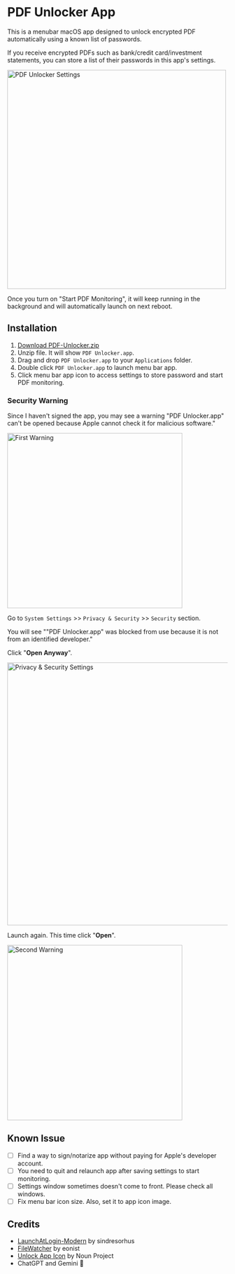 # PDF Unlocker App

This is a menubar macOS app designed to unlock encrypted PDF automatically using a known list of passwords.

If you receive encrypted PDFs such as bank/credit card/investment statements, you can store a list of their passwords in this app's settings.

<img src="https://github.com/user-attachments/assets/352c1fa2-87f8-4565-b76a-32286eee7054" height="500" alt="PDF Unlocker Settings">

Once you turn on "Start PDF Monitoring", it will keep running in the background and will automatically launch on next reboot.

## Installation

1. [Download PDF-Unlocker.zip](https://github.com/rahul286/PDF-Unlocker/releases/latest/download/PDF-Unlocker.zip)
2. Unzip file. It will show `PDF Unlocker.app`.
3. Drag and drop `PDF Unlocker.app` to your `Applications` folder.
4. Double click `PDF Unlocker.app` to launch menu bar app.
5. Click menu bar app icon to access settings to store password and start PDF monitoring.

### Security Warning

Since I haven't signed the app, you may see a warning "PDF Unlocker.app" can't be opened because Apple cannot check it for malicious software."

<img src="https://github.com/user-attachments/assets/9d280282-d65c-4aca-a7e6-bdf35b1c161c" height="400" alt="First Warning">

Go to `System Settings` >> `Privacy & Security` >> `Security` section. 

You will see ""PDF Unlocker.app" was blocked from use because it is not from an identified developer."

Click "**Open Anyway**".

<img src="https://github.com/user-attachments/assets/d8336f68-f328-4bc3-aba1-f480acdc1037" height="600" alt="Privacy & Security Settings">

Launch again. This time click "**Open**".

<img src="https://github.com/user-attachments/assets/3e444675-384e-4b3a-8533-3a2a5f2c284f" height="400" alt="Second Warning">

## Known Issue

- [ ] Find a way to sign/notarize app without paying for Apple's developer account.
- [ ] You need to quit and relaunch app after saving settings to start monitoring.
- [ ] Settings window sometimes doesn't come to front. Please check all windows.
- [ ] Fix menu bar icon size. Also, set it to app icon image.

## Credits

* [LaunchAtLogin-Modern](https://github.com/sindresorhus/LaunchAtLogin-Modern) by sindresorhus
* [FileWatcher](https://github.com/eonist/FileWatcher) by eonist
* [Unlock App Icon](https://thenounproject.com/icon/unlock-89653/) by Noun Project
* ChatGPT and Gemini 🤖


